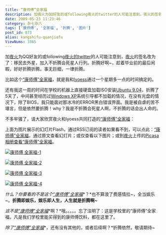```yaml
---
title: “康师傅”全家福
description: 加夜火为QQ好友的或following夜火的twitter的人可能注意到，夜火的签名改为了：移民去外星，加入不折腾会死星人行列。折腾好啊~，趁着毕业前的最后闲暇，好好折腾折腾。事无巨细，一律折腾。比如这个“康师傅”全家福，就是我和lyoess通过一个星期多一点的时间搞定的。还有我这一周的时间在学校的机器上直接硬盘加载ISO安装Ubuntu9.04，折腾了5天了，中间甚至经历过WindowsXP系统引导都不加载的情况，在没有光盘的情况下，除了BIOS，我只能面对那冰冷的ERROR黑白错误界面。我是被自虐的苦不堪言，但是依然要折腾！why？我是不折腾会死星人啊，不折腾的话会出人命的。不多牢骚了，请大家欣赏夜火和lyoess共同打造的“康师傅”全家福：
date: 2009-05-23 11:23:46
category: 杂七杂八
tags: ['康师傅', '全家福', '折腾', '图片']
post_id: 873
alias: kangshifu-quanjiafu
ViewNums: 3365
---
```


加[夜火](http://www.15897.com/)为QQ好友的或following[夜火的twitter](https://twitter.com/xloong)的人可能注意到，[夜火](/blog/)的签名改为了：移民去外星，加入不折腾会死星人行列。折腾好啊~，趁着毕业前的最后闲暇，好好折腾折腾。事无巨细，一律折腾。

比如这个[“康师傅”全家福](/blog/kangshifu-quanjiafu)，就是我和[lyoess](https://twitter.com/lyoessa)通过一个星期多一点的时间搞定的。

还有我这一周的时间在学校的机器上直接硬盘加载ISO安装[Ubuntu 9.04](/blog/ubuntu-904-final)，折腾了5天了，中间甚至经历过[Windows XP](/blog/deepin-litexp-windows-xp-sp3-v62)系统引导都不加载的情况，在没有光盘的情况下，除了BIOS，我只能面对那冰冷的ERROR黑白错误界面。我是被自虐的苦不堪言，但是依然要折腾！why？我是不折腾会死星人啊，不折腾的话会出人命的。

不多牢骚了，请大家欣赏夜火和lyoess共同打造的[“康师傅”全家福](/blog/kangshifu-quanjiafu)：

上面为图片展示的幻灯片Flash，通过RSS订阅的读者如果看不到，可以点此：[“康师傅”全家福](/blog/kangshifu-quanjiafu)，通过原文查看幻灯片；或仅查看以下图片；或到[夜火](http://www.15897.com/)上传的[Picasa相册查看“康师傅”全家福](http://picasaweb.google.com/soxlong/OLYhEH?feat=directlink)。

[![康师傅 全家福-1](http://lh4.ggpht.com/_TIuT0gWvSns/Sha-2t0_U6I/AAAAAAAAAFM/joMn7QJTxi0/s512/ksf1.jpg)](/blog/kangshifu-quanjiafu)

[![康师傅 全家福-2](http://lh6.ggpht.com/_TIuT0gWvSns/Sha-240UuLI/AAAAAAAAAEs/_W8gld9hCaw/s512/ksf2.jpg)](/blog/kangshifu-quanjiafu)

[![康师傅 全家福-3](http://lh3.ggpht.com/_TIuT0gWvSns/Sha-26PtiLI/AAAAAAAAAEw/U8enOviWeC0/s512/ksf3.jpg)](/blog/kangshifu-quanjiafu)

[![康师傅 全家福-4](http://lh5.ggpht.com/_TIuT0gWvSns/Sha-2w_78WI/AAAAAAAAAE0/C7R-OoUOJuw/s512/ksf4.jpg)](/blog/kangshifu-quanjiafu)

*什么？你要看的不是这个*[*“康师傅”全家福*](/blog/kangshifu-quanjiafu)*？*也不算浪了费感情拉~，全当娱乐~。**折腾即娱乐，娱乐即人生，人生就是折腾啊~**

*这不是*[*“康师傅”全家福*](/blog/kangshifu-quanjiafu)*啊？*哦。。。。。忘了注明了：这是学校里的“康师傅”全家福，凡是我们学校里能买得到的康师傅饮料，都在这里了。

*除了*[*“康师傅”全家福*](/blog/kangshifu-quanjiafu)*，还有没有其他的，或者后续啊？*折腾依然，敬请期待~

